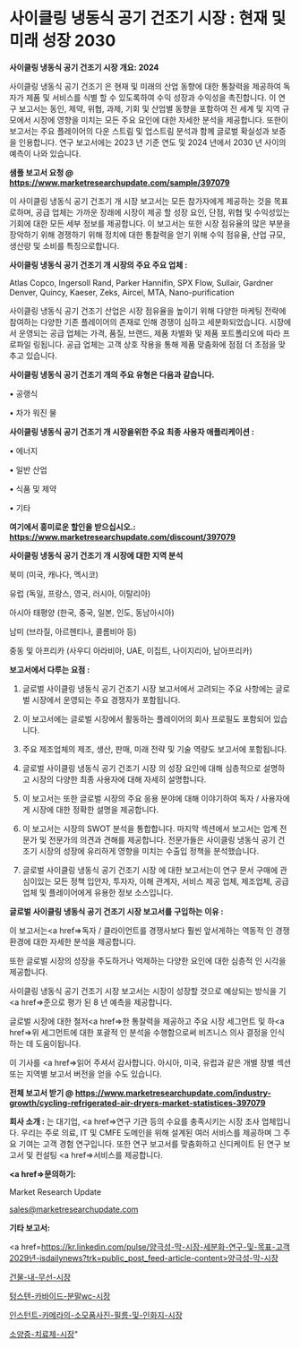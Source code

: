 # 사이클링 냉동식 공기 건조기 시장 : 현재 및 미래 성장 2030

<strong>사이클링 냉동식 공기 건조기 시장 개요: 2024</strong>

사이클링 냉동식 공기 건조기 은 현재 및 미래의 산업 동향에 대한 통찰력을 제공하여 독자가 제품 및 서비스를 식별 할 수 있도록하여 수익 성장과 수익성을 촉진합니다. 이 연구 보고서는 동인, 제약, 위협, 과제, 기회 및 산업별 동향을 포함하여 전 세계 및 지역 규모에서 시장에 영향을 미치는 모든 주요 요인에 대한 자세한 분석을 제공합니다. 또한이 보고서는 주요 플레이어의 다운 스트림 및 업스트림 분석과 함께 글로벌 확실성과 보증을 인용합니다. 연구 보고서에는 2023 년 기준 연도 및 2024 년에서 2030 년 사이의 예측이 나와 있습니다.



<strong>샘플 보고서 요청 @ <a href=https://www.marketresearchupdate.com/sample/397079>https://www.marketresearchupdate.com/sample/397079</a></strong>

이 사이클링 냉동식 공기 건조기 개 시장 보고서는 모든 참가자에게 제공하는 것을 목표로하며, 공급 업체는 가까운 장래에 시장이 제공 할 성장 요인, 단점, 위협 및 수익성있는 기회에 대한 모든 세부 정보를 제공합니다. 이 보고서는 또한 시장 점유율의 많은 부분을 장악하기 위해 경쟁하기 위해 정치에 대한 통찰력을 얻기 위해 수익 점유율, 산업 규모, 생산량 및 소비를 특징으로합니다.



<strong>사이클링 냉동식 공기 건조기 개 시장의 주요 주요 업체 :</strong>

Atlas Copco, Ingersoll Rand, Parker Hannifin, SPX Flow, Sullair, Gardner Denver, Quincy, Kaeser, Zeks, Aircel, MTA, Nano-purification

사이클링 냉동식 공기 건조기 산업은 시장 점유율을 높이기 위해 다양한 마케팅 전략에 참여하는 다양한 기존 플레이어의 존재로 인해 경쟁이 심하고 세분화되었습니다. 시장에서 운영되는 공급 업체는 가격, 품질, 브랜드, 제품 차별화 및 제품 포트폴리오에 따라 프로파일 링됩니다. 공급 업체는 고객 상호 작용을 통해 제품 맞춤화에 점점 더 초점을 맞추고 있습니다.



<strong>사이클링 냉동식 공기 건조기 개의 주요 유형은 다음과 같습니다.</strong>

• 공랭식

• 차가 워진 물



<strong>사이클링 냉동식 공기 건조기 개 시장을위한 주요 최종 사용자 애플리케이션 :</strong>

• 에너지

• 일반 산업

• 식품 및 제약

• 기타



<strong>여기에서 흥미로운 할인을 받으십시오.: <a href=https://www.marketresearchupdate.com/discount/397079>https://www.marketresearchupdate.com/discount/397079</a></strong>



<strong>사이클링 냉동식 공기 건조기 개 시장에 대한 지역 분석</strong>

북미 (미국, 캐나다, 멕시코)

유럽 (독일, 프랑스, 영국, 러시아, 이탈리아)

아시아 태평양 (한국, 중국, 일본, 인도, 동남아시아)

남미 (브라질, 아르헨티나, 콜롬비아 등)

중동 및 아프리카 (사우디 아라비아, UAE, 이집트, 나이지리아, 남아프리카)



<strong>보고서에서 다루는 요점 :</strong>

1. 글로벌 사이클링 냉동식 공기 건조기 시장 보고서에서 고려되는 주요 사항에는 글로벌 시장에서 운영되는 주요 경쟁자가 포함됩니다.

2. 이 보고서에는 글로벌 시장에서 활동하는 플레이어의 회사 프로필도 포함되어 있습니다.

3. 주요 제조업체의 제조, 생산, 판매, 미래 전략 및 기술 역량도 보고서에 포함됩니다.

4. 글로벌 사이클링 냉동식 공기 건조기 시장 의 성장 요인에 대해 심층적으로 설명하고 시장의 다양한 최종 사용자에 대해 자세히 설명합니다.

5. 이 보고서는 또한 글로벌 시장의 주요 응용 분야에 대해 이야기하여 독자 / 사용자에게 시장에 대한 정확한 설명을 제공합니다.

6. 이 보고서는 시장의 SWOT 분석을 통합합니다. 마지막 섹션에서 보고서는 업계 전문가 및 전문가의 의견과 견해를 제공합니다. 전문가들은 사이클링 냉동식 공기 건조기 시장의 성장에 유리하게 영향을 미치는 수출입 정책을 분석했습니다.

7. 글로벌 사이클링 냉동식 공기 건조기 시장 에 대한 보고서는이 연구 문서 구매에 관심이있는 모든 정책 입안자, 투자자, 이해 관계자, 서비스 제공 업체, 제조업체, 공급 업체 및 플레이어에게 유용한 정보 소스입니다.



<strong>글로벌 사이클링 냉동식 공기 건조기 시장 보고서를 구입하는 이유 :</strong>

이 보고서는<a href=>독자 / 클</a>라이언트를 경쟁사보다 훨씬 앞서게하는 역동적 인 경쟁 환경에 대한 자세한 분석을 제공합니다.

또한 글로벌 시장의 성장을 주도하거나 억제하는 다양한 요인에 대한 심층적 인 시각을 제공합니다.

사이클링 냉동식 공기 건조기 시장 보고서는 시장이 성장할 것으로 예상되는 방식을 기<a href=>준으로</a> 평가 된 8 년 예측을 제공합니다.

글로벌 시장에 대한 철저<a href=>한 통찰력</a>을 제공하고 주요 시장 세그먼트 및 하<a href=>위 세그</a>먼트에 대한 포괄적 인 분석을 수행함으로써 비즈니스 의사 결정을 인식하는 데 도움이됩니다.

이 기사를 <a href=>읽어 주</a>셔서 감사합니다. 아시아, 미국, 유럽과 같은 개별 장별 섹션 또는 지역별 보고서 버전을 얻을 수도 있습니다.



<strong>전체 보고서 받기 @ <a href=https://www.marketresearchupdate.com/industry-growth/cycling-refrigerated-air-dryers-market-statistices-397079>https://www.marketresearchupdate.com/industry-growth/cycling-refrigerated-air-dryers-market-statistices-397079</a></strong>



<strong>회사 소개 :</strong>
는 대기업, <a href=>연구 기</a>관 등의 수요를 충족시키는 시장 조사 업체입니다. 우리는 주로 의료, IT 및 CMFE 도메인을 위해 설계된 여러 서비스를 제공하며 그 주요 기여는 고객 경험 연구입니다. 또한 연구 보고서를 맞춤화하고 신디케이트 된 연구 보고서 및 컨설팅 <a href=>서비</a>스를 제공합니다.



<strong><a href=>문의하기:</a></strong>

Market Research Update

sales@marketresearchupdate.com



<strong>기타 보고서:</strong>

<a href=https://kr.linkedin.com/pulse/양극성-막-시장-세분화-연구-및-목표-고객2029년-isdailynews?trk=public_post_feed-article-content>양극성-막-시장</a>

<a href=https://www.linkedin.com/pulse/건물-내-무선-시장-진입-전략-및-위험-평가2029년-market-matrix-musings-analysis/>건물-내-무선-시장</a>

<a href=https://www.linkedin.com/pulse/텅스텐-카바이드-분말wc-시장-세분화-연구-및-목표-고객2029년-d3p2f/>텅스텐-카바이드-분말wc-시장</a>

<a href=https://www.linkedin.com/pulse/인스턴트-카메라의-소모품사진-필름-및-인화지-시장-동향-성장-전망-9ctsf/>인스턴트-카메라의-소모품사진-필름-및-인화지-시장</a>

<a href=https://www.linkedin.com/pulse/소양증-치료제-시장-진입-전략-및-위험-평가2030년-consumer-connection-compendium-ana-ooumf/>소양증-치료제-시장</a>"
